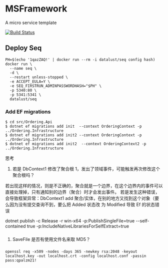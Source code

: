 # MSFramework
A micro service template

[![Build Status](https://dev.azure.com/zlzforever/cerberus/_apis/build/status/zlzforever.MSFramework?branchName=master)](https://dev.azure.com/zlzforever/cerberus/_build/latest?definitionId=10&branchName=master)


## Deploy Seq

```
PH=$(echo '1qazZAQ!' | docker run --rm -i datalust/seq config hash)
docker run \
  --name seq \
  -d \
  --restart unless-stopped \
  -e ACCEPT_EULA=Y \
  -e SEQ_FIRSTRUN_ADMINPASSWORDHASH="$PH" \
  -p 5340:80 \
  -p 5341:5341 \
  datalust/seq
```
### Add EF migrations 

```
$ cd src/Ordering.Api
$ dotnet ef migrations add init  --context OrderingContext -p ../Ordering.Infrastructure
$ dotnet ef migrations add init2 --context OrderingContext -p ../Ordering.Infrastructure
$ dotnet ef migrations add init2  --context OrderingContext2 -p ../Ordering.Infrastructure
```
 
 
 思考
 1. 若是 DbContext1 修改了聚合根 1，发出了领域事件，可能触发再次修改这个聚合根吗？
 
 若出现这样的情况，则是不正确的，聚合就是一个边界，在这个边界内的事件可以直接处理掉，只有通知别的边界（聚合）时才会发出事件。
 若是发生这种错误，会导致框架异常：DbContext1 add 聚合/实体，在别的地方又找到这个对象（要么因为没有提交查询不到，要么把 Added 状态改
 为 Modified 导致 Ef 的状态错误

dotnet publish -c Release -r win-x64 -p:PublishSingleFile=true --self-contained true -p:IncludeNativeLibrariesForSelfExtract=true

### 

1. SaveFile 是否有使用文件名来取 MD5？

###
```
openssl req -x509 -nodes -days 365 -newkey rsa:2048 -keyout localhost.key -out localhost.crt -config localhost.conf -passin pass:qpalzm21!

```